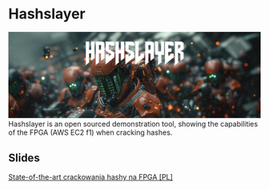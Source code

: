 # Hashslayer
![Cover](cover.png)
Hashslayer is an open sourced demonstration tool, showing the capabilities of the FPGA (AWS EC2 f1) when cracking hashes.


## Slides
[State-of-the-art crackowania hashy na FPGA \[PL\]](https://github.com/LeftarCode/HashSlayer/blob/master/slides.pdf)
